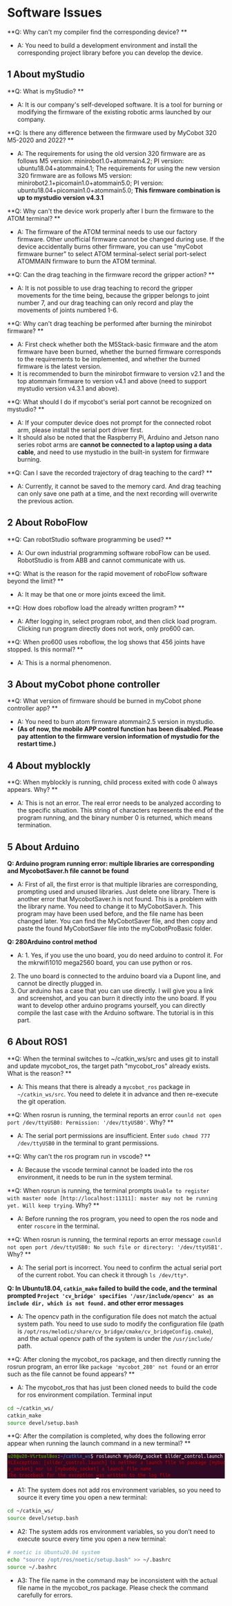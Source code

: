 # Software Issues

**Q: Why can't my compiler find the corresponding device? **
- A: You need to build a development environment and install the corresponding project library before you can develop the device.

## 1 About myStudio

**Q: What is myStudio? **
- A: It is our company's self-developed software. It is a tool for burning or modifying the firmware of the existing robotic arms launched by our company.

**Q: Is there any difference between the firmware used by MyCobot 320 M5-2020 and 2022? **
- A: The requirements for using the old version 320 firmware are as follows
M5 version: minirobot1.0+atommain4.2;
PI version: ubuntu18.04+atommain4.1;
The requirements for using the new version 320 firmware are as follows
M5 version: minirobot2.1+picomain1.0+atommain5.0;
PI version: ubuntu18.04+picomain1.0+atommain5.0;
**This firmware combination is up to mystudio version v4.3.1**

**Q: Why can't the device work properly after I burn the firmware to the ATOM terminal? **
- A: The firmware of the ATOM terminal needs to use our factory firmware. Other unofficial firmware cannot be changed during use. If the device accidentally burns other firmware, you can use "myCobot firmware burner" to select ATOM terminal-select serial port-select ATOMMAIN firmware to burn the ATOM terminal.

**Q: Can the drag teaching in the firmware record the gripper action? **
- A: It is not possible to use drag teaching to record the gripper movements for the time being, because the gripper belongs to joint number 7, and our drag teaching can only record and play the movements of joints numbered 1-6.

**Q: Why can't drag teaching be performed after burning the minirobot firmware? **
- A: First check whether both the M5Stack-basic firmware and the atom firmware have been burned, whether the burned firmware corresponds to the requirements to be implemented, and whether the burned firmware is the latest version.
- It is recommended to burn the minirobot firmware to version v2.1 and the top atommain firmware to version v4.1 and above (need to support mystudio version v4.3.1 and above).

**Q: What should I do if mycobot's serial port cannot be recognized on mystudio? **
- A: If your computer device does not prompt for the connected robot arm, please install the serial port driver first.
- It should also be noted that the Raspberry Pi, Arduino and Jetson nano series robot arms are **cannot be connected to a laptop using a data cable**, and need to use mystudio in the built-in system for firmware burning.

**Q: Can I save the recorded trajectory of drag teaching to the card? **

- A: Currently, it cannot be saved to the memory card. And drag teaching can only save one path at a time, and the next recording will overwrite the previous action.

## 2 About RoboFlow

**Q: Can robotStudio software programming be used? **
- A: Our own industrial programming software roboFlow can be used. RobotStudio is from ABB and cannot communicate with us.

**Q: What is the reason for the rapid movement of roboFlow software beyond the limit? **

- A: It may be that one or more joints exceed the limit.

**Q: How does roboflow load the already written program? **

- A: After logging in, select program robot, and then click load program. Clicking run program directly does not work, only pro600 can.

**Q: When pro600 uses roboflow, the log shows that 456 joints have stopped. Is this normal? **

- A: This is a normal phenomenon.


## 3 About myCobot phone controller

**Q: What version of firmware should be burned in myCobot phone controller app? **
- A: You need to burn atom firmware atommain2.5 version in mystudio.
- **(As of now, the mobile APP control function has been disabled. Please pay attention to the firmware version information of mystudio for the restart time.)**

## 4 About myblockly

**Q: When myblockly is running, child process exited with code 0 always appears. Why? **

- A: This is not an error. The real error needs to be analyzed according to the specific situation. This string of characters represents the end of the program running, and the binary number 0 is returned, which means termination.

## 5 About Arduino

**Q: Arduino program running error: multiple libraries are corresponding and MycobotSaver.h file cannot be found**

- A: First of all, the first error is that multiple libraries are corresponding, prompting used and unused libraries. Just delete one library.
There is another error that MycobotSaver.h is not found. This is a problem with the library name. You need to change it to MyCobotSaver.h.
This program may have been used before, and the file name has been changed later. You can find the MyCobotSaver file, and then copy and paste the found MyCobotSaver file into the myCobotProBasic folder.

**Q: 280Arduino control method**

- A: 1. Yes, if you use the uno board, you do need arduino to control it. For the mkrwifi1010 mega2560 board, you can use python or ros.

2. The uno board is connected to the arduino board via a Dupont line, and cannot be directly plugged in.
3. Our arduino has a case that you can use directly. I will give you a link and screenshot, and you can burn it directly into the uno board. If you want to develop other arduino programs yourself, you can directly compile the last case with the Arduino software. The tutorial is in this part.

## 6 About ROS1

**Q: When the terminal switches to ~/catkin_ws/src and uses git to install and update mycobot_ros, the target path "mycobot_ros" already exists. What is the reason? **
- A: This means that there is already a `mycobot_ros` package in `~/catkin_ws/src`. You need to delete it in advance and then re-execute the git operation.

**Q: When rosrun is running, the terminal reports an error `counld not open port /dev/ttyUSB0: Permission: '/dev/ttyUSB0'`. Why? **

- A: The serial port permissions are insufficient. Enter `sudo chmod 777 /dev/ttyUSB0` in the terminal to grant permissions.

**Q: Why can't the ros program run in vscode? **

- A: Because the vscode terminal cannot be loaded into the ros environment, it needs to be run in the system terminal.

**Q: When rosrun is running, the terminal prompts `Unable to register with master node [http://localhost:11311]: master may not be running yet. Will keep trying`. Why? **

- A: Before running the ros program, you need to open the ros node and enter `roscore` in the terminal.

**Q: When rosrun is running, the terminal reports an error message `counld not open port /dev/ttyUSB0: No such file or directory: '/dev/ttyUSB1'`. Why? **

- A: The serial port is incorrect. You need to confirm the actual serial port of the current robot. You can check it through `ls /dev/tty*`.

**Q: In Ubuntu18.04, `catkin_make` failed to build the code, and the terminal prompted `Project 'cv_bridge' specifies '/usr/include/opencv' as an include dir, which is not found.` and other error messages**

- A: The opencv path in the configuration file does not match the actual system path. You need to use sudo to modify the configuration file (path is `/opt/ros/melodic/share/cv_bridge/cmake/cv_bridgeConfig.cmake`), and the actual opencv path of the system is under the `/usr/include/` path.

**Q: After cloning the mycobot_ros package, and then directly running the rosrun program, an error like `package 'mycobot_280' not found` or an error such as the file cannot be found appears? **

- A: The mycobot_ros that has just been cloned needs to build the code for ros environment compilation. Terminal input

```bash
cd ~/catkin_ws/
catkin_make
source devel/setup.bash
```

**Q: After the compilation is completed, why does the following error appear when running the launch command in a new terminal? **

![Software](9.images/sw.png)

- A1: The system does not add ros environment variables, so you need to source it every time you open a new terminal:

```bash
cd ~/catkin_ws/
source devel/setup.bash
```

- A2: The system adds ros environment variables, so you don’t need to execute source every time you open a new terminal:

```bash
# noetic is Ubuntu20.04 system
echo "source /opt/ros/noetic/setup.bash" >> ~/.bashrc
source ~/.bashrc
```

- A3: The file name in the command may be inconsistent with the actual file name in the mycobot_ros package. Please check the command carefully for errors.
